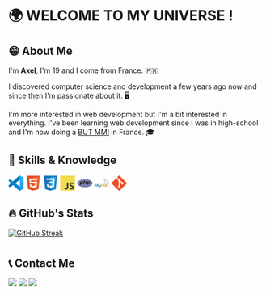 # 🌍 WELCOME TO MY UNIVERSE !

## 😁 About Me 

I'm **Axel**, I'm 19 and I come from France. :fr:

I discovered computer science and development a few years ago now and since then I'm passionate about it. 🖥️

I'm more interested in web development but I'm a bit interested in everything. I've been learning web development since I was in high-school and I'm now doing a [BUT MMI](https://www.onisep.fr/Ressources/Univers-Formation/Formations/Post-bac/but-metiers-du-multimedia-et-de-l-internet) in France. 🎓

## 🧠 Skills & Knowledge

<div>
  <img src="https://github.com/devicons/devicon/blob/master/icons/vscode/vscode-original.svg" alt="vscode" width="30" height="30" />
  <img src="https://github.com/devicons/devicon/blob/master/icons/html5/html5-original.svg" alt="html5" width="30" height="30" />
  <img src="https://github.com/devicons/devicon/blob/master/icons/css3/css3-original.svg" alt="css3" width="30" height="30" />
  <img src="https://github.com/devicons/devicon/blob/master/icons/javascript/javascript-original.svg" alt="javascript" width="30" height="30" />
  <img src="https://github.com/devicons/devicon/blob/master/icons/php/php-original.svg" alt="php" width="30" height="30" />
  <img src="https://github.com/devicons/devicon/blob/master/icons/mysql/mysql-original-wordmark.svg" alt="mysql" width="30" height="30" />
  <img src="https://github.com/devicons/devicon/blob/master/icons/git/git-original.svg" alt="git" width="30" height="30" />
</div>

## 🔥 GitHub's Stats

[![GitHub Streak](https://github-readme-streak-stats.herokuapp.com?user=lepremieraxel&theme=github-dark-blue&hide_border=true&fire=DD3F1B&currStreakNum=DD3F1B)](https://git.io/streak-stats)

# 

## 📞 Contact Me

[<img src="https://img.shields.io/badge/LinkedIn-blue?style=for-the-badge&logo=linkedin&logoColor=white"/>](https://www.linkedin.com/in/lepremieraxel/)
[<img src="https://img.shields.io/badge/Instagram-purple?style=for-the-badge&logo=instagram&logoColor=white"/>](https://www.instagram.com/lepremieraxel/)
[<img src="https://img.shields.io/badge/Website-green?style=for-the-badge"/>](https://axelmarcial.com/)
